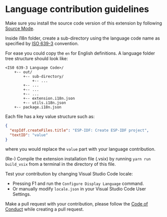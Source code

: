 # Language contribution guidelines

Make sure you install the source code version of this extension by following [Source Mode](README.md#Source-Mode).

Inside i18n folder, create a sub-directory using the language code name as specified by [ISO 639-3](https://en.wikipedia.org/wiki/ISO_639-3) convention.

For ease you could copy the `en` for English definitions. A language folder tree structure should look like:

```
<IS0 639-3 Language Code>/
    +-- out/
        +-- sub-directory/
            +-- ...
        +-- ...
        +-- ...
        +-- ...
        +-- extension.i18n.json
        +-- utils.i18n.json
    +-- package.i18n.json
```

Each file has a key value structure such as:

```json
{
  "espIdf.createFiles.title": "ESP-IDF: Create ESP-IDF project",
  "textID": "value"
}
```

where you would replace the `value` part with your language contribution.

(Re-) Compile the extension installation file (.vsix) by running `yarn run build_vsix` from a terminal in the directory of this file.

Test your contribution by changing Visual Studio Code locale:

- Pressing F1 and run the `Configure Display Language` command.
- Or manually modify `locale.json` in your Visual Studio Code User Settings.

Make a pull request with your contribution, please follow the [Code of Conduct](CODE_OF_CONDUCT.md) while creating a pull request.
